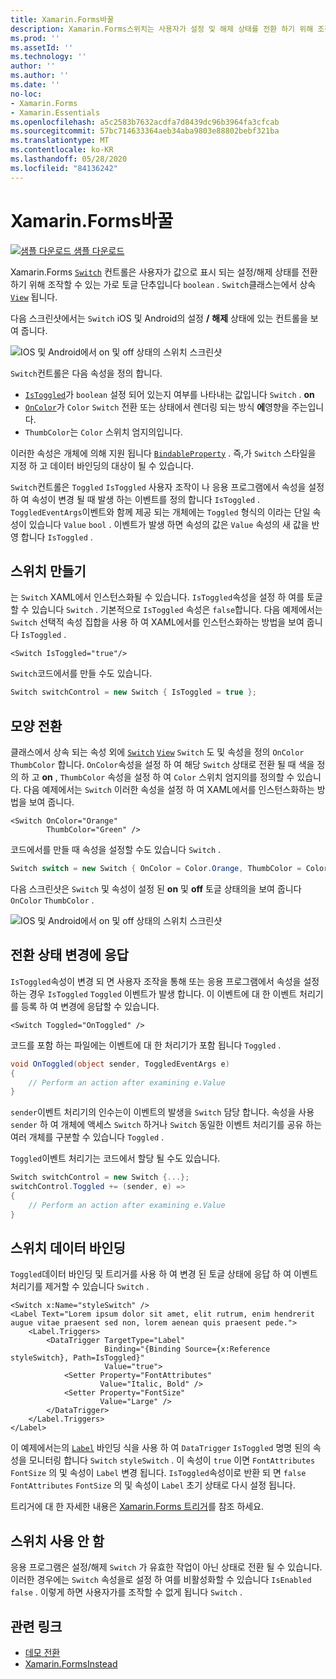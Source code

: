 ```yaml
---
title: Xamarin.Forms바꿀
description: Xamarin.Forms스위치는 사용자가 설정 및 해제 상태를 전환 하기 위해 조작할 수 있는 단추 유형입니다. 이 문서에서는 Switch 클래스를 사용 하 여 토글 UI 요소를 표시 하는 방법을 설명 합니다.
ms.prod: ''
ms.assetId: ''
ms.technology: ''
author: ''
ms.author: ''
ms.date: ''
no-loc:
- Xamarin.Forms
- Xamarin.Essentials
ms.openlocfilehash: a5c2583b7632acdfa7d8439dc96b3964fa3cfcab
ms.sourcegitcommit: 57bc714633364aeb34aba9803e88802bebf321ba
ms.translationtype: MT
ms.contentlocale: ko-KR
ms.lasthandoff: 05/28/2020
ms.locfileid: "84136242"
---
```

# <a name="xamarinforms-switch"></a>Xamarin.Forms바꿀

[![샘플 다운로드](~/media/shared/download.png) 샘플 다운로드](https://docs.microsoft.com/samples/xamarin/xamarin-forms-samples/userinterface-switchdemos/)

Xamarin.Forms [`Switch`](xref:Xamarin.Forms.Switch) 컨트롤은 사용자가 값으로 표시 되는 설정/해제 상태를 전환 하기 위해 조작할 수 있는 가로 토글 단추입니다 `boolean` . `Switch`클래스는에서 상속 [`View`](xref:Xamarin.Forms.View) 됩니다.

다음 스크린샷에서는 `Switch` iOS 및 Android의 설정 **/** **해제** 상태에 있는 컨트롤을 보여 줍니다.

![IOS 및 Android에서 on 및 off 상태의 스위치 스크린샷](switch-images/switch-states-default.png "IOS 및 Android의 스위치")

`Switch`컨트롤은 다음 속성을 정의 합니다.

* [`IsToggled`](xref:Xamarin.Forms.Switch.IsToggled)가 `boolean` 설정 되어 있는지 여부를 나타내는 값입니다 `Switch` . **on**
* [`OnColor`](xref:Xamarin.Forms.Switch.OnColor)가 `Color` `Switch` 전환 또는 상태에서 렌더링 되는 방식 **에**영향을 주는입니다.
* `ThumbColor`는 `Color` 스위치 엄지의입니다.

이러한 속성은 개체에 의해 지원 됩니다 [`BindableProperty`](xref:Xamarin.Forms.BindableProperty) . 즉,가 `Switch` 스타일을 지정 하 고 데이터 바인딩의 대상이 될 수 있습니다.

`Switch`컨트롤은 `Toggled` `IsToggled` 사용자 조작이 나 응용 프로그램에서 속성을 설정 하 여 속성이 변경 될 때 발생 하는 이벤트를 정의 합니다 `IsToggled` . `ToggledEventArgs`이벤트와 함께 제공 되는 개체에는 `Toggled` 형식의 이라는 단일 속성이 있습니다 `Value` `bool` . 이벤트가 발생 하면 속성의 값은 `Value` 속성의 새 값을 반영 합니다 `IsToggled` .

## <a name="create-a-switch"></a>스위치 만들기

는 `Switch` XAML에서 인스턴스화될 수 있습니다. `IsToggled`속성을 설정 하 여를 토글할 수 있습니다 `Switch` . 기본적으로 `IsToggled` 속성은 `false`합니다. 다음 예제에서는 `Switch` 선택적 속성 집합을 사용 하 여 XAML에서를 인스턴스화하는 방법을 보여 줍니다 `IsToggled` .

```xaml
<Switch IsToggled="true"/>
```

`Switch`코드에서를 만들 수도 있습니다.

```csharp
Switch switchControl = new Switch { IsToggled = true };
```

## <a name="switch-appearance"></a>모양 전환

클래스에서 상속 되는 속성 외에 [`Switch`](xref:Xamarin.Forms.Switch) [`View`](xref:Xamarin.Forms.View) `Switch` 도 및 속성을 정의 `OnColor` `ThumbColor` 합니다. `OnColor`속성을 설정 하 여 해당 `Switch` 상태로 전환 될 때 색을 정의 하 고 **on** , `ThumbColor` 속성을 설정 하 여 `Color` 스위치 엄지의를 정의할 수 있습니다. 다음 예제에서는 `Switch` 이러한 속성을 설정 하 여 XAML에서를 인스턴스화하는 방법을 보여 줍니다.

```xaml
<Switch OnColor="Orange"
        ThumbColor="Green" />
```

코드에서를 만들 때 속성을 설정할 수도 있습니다 `Switch` .

```csharp
Switch switch = new Switch { OnColor = Color.Orange, ThumbColor = Color.Green };
```

다음 스크린샷은 `Switch` 및 속성이 설정 된 **on** 및 **off** 토글 상태의을 보여 줍니다 `OnColor` `ThumbColor` .

![IOS 및 Android에서 on 및 off 상태의 스위치 스크린샷](switch-images/switch-states-colors.png "IOS 및 Android의 스위치")

## <a name="respond-to-a-switch-state-change"></a>전환 상태 변경에 응답

`IsToggled`속성이 변경 되 면 사용자 조작을 통해 또는 응용 프로그램에서 속성을 설정 하는 경우 `IsToggled` `Toggled` 이벤트가 발생 합니다. 이 이벤트에 대 한 이벤트 처리기를 등록 하 여 변경에 응답할 수 있습니다.

```xaml
<Switch Toggled="OnToggled" />
```

코드를 포함 하는 파일에는 이벤트에 대 한 처리기가 포함 됩니다 `Toggled` .

```csharp
void OnToggled(object sender, ToggledEventArgs e)
{
    // Perform an action after examining e.Value
}
```

`sender`이벤트 처리기의 인수는이 이벤트의 발생을 `Switch` 담당 합니다. 속성을 사용 `sender` 하 여 개체에 액세스 `Switch` 하거나 `Switch` 동일한 이벤트 처리기를 공유 하는 여러 개체를 구분할 수 있습니다 `Toggled` .

`Toggled`이벤트 처리기는 코드에서 할당 될 수도 있습니다.

```csharp
Switch switchControl = new Switch {...};
switchControl.Toggled += (sender, e) =>
{
    // Perform an action after examining e.Value
}
```

## <a name="data-bind-a-switch"></a>스위치 데이터 바인딩

`Toggled`데이터 바인딩 및 트리거를 사용 하 여 변경 된 토글 상태에 응답 하 여 이벤트 처리기를 제거할 수 있습니다 `Switch` .

```xaml
<Switch x:Name="styleSwitch" />
<Label Text="Lorem ipsum dolor sit amet, elit rutrum, enim hendrerit augue vitae praesent sed non, lorem aenean quis praesent pede.">
    <Label.Triggers>
        <DataTrigger TargetType="Label"
                     Binding="{Binding Source={x:Reference styleSwitch}, Path=IsToggled}"
                     Value="true">
            <Setter Property="FontAttributes"
                    Value="Italic, Bold" />
            <Setter Property="FontSize"
                    Value="Large" />
        </DataTrigger>
    </Label.Triggers>
</Label>
```

이 예제에서는의 [`Label`](xref:Xamarin.Forms.Label) 바인딩 식을 사용 하 여 `DataTrigger` `IsToggled` 명명 된의 속성을 모니터링 합니다 `Switch` `styleSwitch` . 이 속성이 `true` 이면 `FontAttributes` `FontSize` 의 및 속성이 `Label` 변경 됩니다. `IsToggled`속성이로 반환 되 면 `false` `FontAttributes` `FontSize` 의 및 속성이 `Label` 초기 상태로 다시 설정 됩니다.

트리거에 대 한 자세한 내용은 [ Xamarin.Forms 트리거](~/xamarin-forms/app-fundamentals/triggers.md)를 참조 하세요.

## <a name="disable-a-switch"></a>스위치 사용 안 함

응용 프로그램은 설정/해제 `Switch` 가 유효한 작업이 아닌 상태로 전환 될 수 있습니다. 이러한 경우에는 `Switch` 속성을로 설정 하 여를 비활성화할 수 있습니다 `IsEnabled` `false` . 이렇게 하면 사용자가를 조작할 수 없게 됩니다 `Switch` .

## <a name="related-links"></a>관련 링크

* [데모 전환](https://docs.microsoft.com/samples/xamarin/xamarin-forms-samples/userinterface-switchdemos/)
* [Xamarin.FormsInstead](~/xamarin-forms/app-fundamentals/triggers.md)
